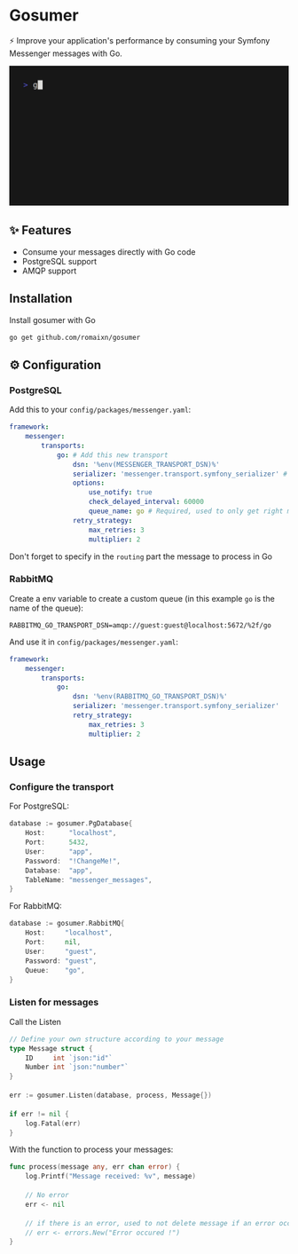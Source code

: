 # Gosumer

⚡ Improve your application's performance by consuming your Symfony Messenger messages with Go.

![Demo of Gosumer](./examples/demo.gif)

## ✨ Features

- Consume your messages directly with Go code
- PostgreSQL support
- AMQP support

## Installation
Install gosumer with Go

```bash
go get github.com/romaixn/gosumer
```

## ⚙️ Configuration
### PostgreSQL
Add this to your `config/packages/messenger.yaml`:
```yaml
framework:
    messenger:
        transports:
            go: # Add this new transport
                dsn: '%env(MESSENGER_TRANSPORT_DSN)%'
                serializer: 'messenger.transport.symfony_serializer' # Required, https://symfony.com/doc/current/messenger.html#serializing-messages
                options:
                    use_notify: true
                    check_delayed_interval: 60000
                    queue_name: go # Required, used to only get right messages in go side
                retry_strategy:
                    max_retries: 3
                    multiplier: 2
```

Don't forget to specify in the `routing` part the message to process in Go


### RabbitMQ
Create a env variable to create a custom queue (in this example `go` is the name of the queue):
```
RABBITMQ_GO_TRANSPORT_DSN=amqp://guest:guest@localhost:5672/%2f/go
```

And use it in `config/packages/messenger.yaml`:

```yaml
framework:
    messenger:
        transports:
            go:
                dsn: '%env(RABBITMQ_GO_TRANSPORT_DSN)%'
                serializer: 'messenger.transport.symfony_serializer'
                retry_strategy:
                    max_retries: 3
                    multiplier: 2
```

## Usage
### Configure the transport
For PostgreSQL:
```go
database := gosumer.PgDatabase{
    Host:      "localhost",
    Port:      5432,
    User:      "app",
    Password:  "!ChangeMe!",
    Database:  "app",
    TableName: "messenger_messages",
}
```

For RabbitMQ:
```go
database := gosumer.RabbitMQ{
    Host:     "localhost",
    Port:     nil,
    User:     "guest",
    Password: "guest",
    Queue:    "go",
}
```

### Listen for messages
Call the Listen
```go
// Define your own structure according to your message
type Message struct {
    ID     int `json:"id"`
    Number int `json:"number"`
}

err := gosumer.Listen(database, process, Message{})

if err != nil {
    log.Fatal(err)
}
```

With the function to process your messages:
```go
func process(message any, err chan error) {
    log.Printf("Message received: %v", message)

    // No error
    err <- nil

    // if there is an error, used to not delete message if an error occured
    // err <- errors.New("Error occured !")
}
```
